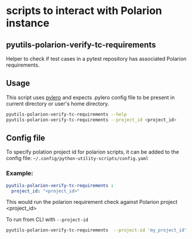 # scripts to interact with Polarion instance

## pyutils-polarion-verify-tc-requirements
Helper to check if test cases in a pytest repository has associated Polarion requirements.

## Usage
This script uses [pylero](https://github.com/RedHatQE/pylero) and expects .pylero config file to be present in current directory or user's home directory.
```bash
pyutils-polarion-verify-tc-requirements --help
pyutils-polarion-verify-tc-requirements --project_id <project_id>
```

## Config file
To specify polation project id for polarion scripts, it can be added to the config file:
`~/.config/python-utility-scripts/config.yaml`


### Example:

```yaml
pyutils-polarion-verify-tc-requirements :
  project_id: "<project_id>"
```
This would run the polarion requirement check against Polarion project <project_id>

To run from CLI with `--project-id`

```bash
pyutils-polarion-verify-tc-requirements  --project-id 'my_project_id'
```
